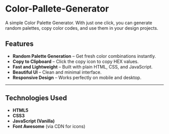 # Color-Pallete-Generator

A simple Color Palette Generator. With just one click, you can generate random palettes, copy color codes, and use them in your design projects.

##  Features

-  **Random Palette Generation** – Get fresh color combinations instantly.
-  **Copy to Clipboard** – Click the copy icon to copy HEX values.
-  **Fast and Lightweight** – Built with plain HTML, CSS, and JavaScript.
-  **Beautiful UI** – Clean and minimal interface.
-  **Responsive Design** – Works perfectly on mobile and desktop.

---


##  Technologies Used
- **HTML5**
- **CSS3**
- **JavaScript (Vanilla)**
- **Font Awesome** (via CDN for icons)